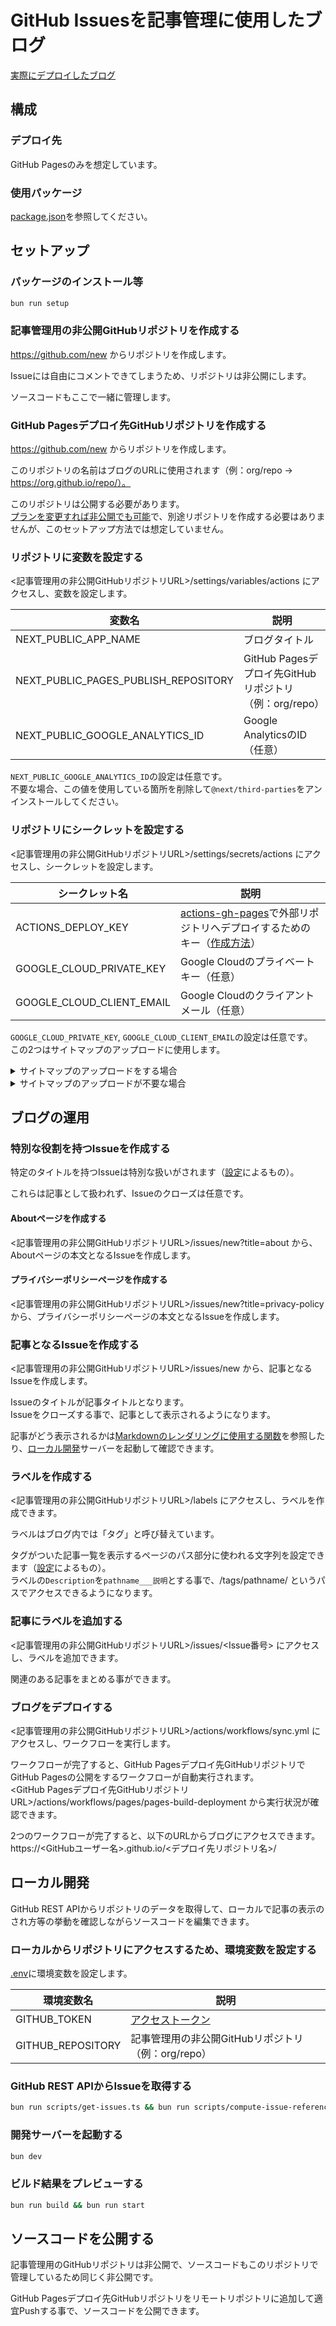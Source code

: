 # GitHub Issuesを記事管理に使用したブログ

[実際にデプロイしたブログ](https://waonpad.github.io/blog/)

## 構成

### デプロイ先

GitHub Pagesのみを想定しています。

### 使用パッケージ

[package.json](package.json)を参照してください。

## セットアップ

### パッケージのインストール等

```sh
bun run setup
```

### 記事管理用の非公開GitHubリポジトリを作成する

https://github.com/new からリポジトリを作成します。

Issueには自由にコメントできてしまうため、リポジトリは非公開にします。

ソースコードもここで一緒に管理します。

### GitHub Pagesデプロイ先GitHubリポジトリを作成する

https://github.com/new からリポジトリを作成します。

このリポジトリの名前はブログのURLに使用されます（例：org/repo -> https://org.github.io/repo/）。

このリポジトリは公開する必要があります。  
[プランを変更すれば非公開でも可能](https://docs.github.com/ja/pages/getting-started-with-github-pages/creating-a-github-pages-site#creating-your-site)で、別途リポジトリを作成する必要はありませんが、このセットアップ方法では想定していません。

### リポジトリに変数を設定する

<記事管理用の非公開GitHubリポジトリURL>/settings/variables/actions にアクセスし、変数を設定します。

| 変数名 | 説明 |
| --- | --- |
| NEXT_PUBLIC_APP_NAME | ブログタイトル |
| NEXT_PUBLIC_PAGES_PUBLISH_REPOSITORY | GitHub Pagesデプロイ先GitHubリポジトリ（例：org/repo） |
| NEXT_PUBLIC_GOOGLE_ANALYTICS_ID | Google AnalyticsのID（任意） |

`NEXT_PUBLIC_GOOGLE_ANALYTICS_ID`の設定は任意です。  
不要な場合、この値を使用している箇所を削除して`@next/third-parties`をアンインストールしてください。

### リポジトリにシークレットを設定する

<記事管理用の非公開GitHubリポジトリURL>/settings/secrets/actions にアクセスし、シークレットを設定します。

| シークレット名 | 説明 |
| --- | --- |
| ACTIONS_DEPLOY_KEY | [actions-gh-pages](https://github.com/peaceiris/actions-gh-pages?tab=readme-ov-file#%EF%B8%8F-deploy-to-external-repository-external_repository)で外部リポジトリへデプロイするためのキー（[作成方法](https://github.com/peaceiris/actions-gh-pages?tab=readme-ov-file#%EF%B8%8F-create-ssh-deploy-key)） |
| GOOGLE_CLOUD_PRIVATE_KEY | Google Cloudのプライベートキー（任意） |
| GOOGLE_CLOUD_CLIENT_EMAIL | Google Cloudのクライアントメール（任意） |


`GOOGLE_CLOUD_PRIVATE_KEY`, `GOOGLE_CLOUD_CLIENT_EMAIL`の設定は任意です。  
この2つはサイトマップのアップロードに使用します。  

<details>
<summary>サイトマップのアップロードをする場合</summary>

以下の操作を行ってください。

- Googleから取得したサイト識別用のhtmlファイルを[publicディレクトリ](./public)に配置
- [publicディレクトリ](./public)に元からあったサイト識別用のhtmlファイルを削除

</details>

<details>
<summary>サイトマップのアップロードが不要な場合</summary>

以下の操作を行ってください。

- [サイトマップアップロードスクリプト](scripts/submit-sitemap.ts)を削除
- `GOOGLE_CLOUD_PRIVATE_KEY`, `GOOGLE_CLOUD_CLIENT_EMAIL`の値を使用している箇所を検索して削除
- [publicディレクトリ](./public)からhtmlファイルを削除（`google`から始まるファイル名）
- [コード更新のみ反映ワークフロー](.github/workflows/publish.yml)、[記事更新とコード更新反映ワークフロー](.github/workflows/sync.yml)から`Submit sitemap`ステップを削除
- `google-auth-library`, `googleapis`をアンインストール

</details>

## ブログの運用

### 特別な役割を持つIssueを作成する

特定のタイトルを持つIssueは特別な扱いがされます（[設定](src/lib/issue/config.ts)によるもの）。  

これらは記事として扱われず、Issueのクローズは任意です。

#### Aboutページを作成する

<記事管理用の非公開GitHubリポジトリURL>/issues/new?title=about から、Aboutページの本文となるIssueを作成します。

#### プライバシーポリシーページを作成する

<記事管理用の非公開GitHubリポジトリURL>/issues/new?title=privacy-policy から、プライバシーポリシーページの本文となるIssueを作成します。

### 記事となるIssueを作成する

<記事管理用の非公開GitHubリポジトリURL>/issues/new から、記事となるIssueを作成します。

Issueのタイトルが記事タイトルとなります。  
Issueをクローズする事で、記事として表示されるようになります。

記事がどう表示されるかは[Markdownのレンダリングに使用する関数](src/lib/issue/markdown.ts)を参照したり、[ローカル開発](#ローカル開発)サーバーを起動して確認できます。

### ラベルを作成する

<記事管理用の非公開GitHubリポジトリURL>/labels にアクセスし、ラベルを作成できます。

ラベルはブログ内では「タグ」と呼び替えています。

タグがついた記事一覧を表示するページのパス部分に使われる文字列を設定できます（[設定](src/lib/issue/config.ts)によるもの）。  
ラベルの`Description`を`pathname___説明`とする事で、/tags/pathname/ というパスでアクセスできるようになります。

### 記事にラベルを追加する

<記事管理用の非公開GitHubリポジトリURL>/issues/<Issue番号> にアクセスし、ラベルを追加できます。

関連のある記事をまとめる事ができます。

### ブログをデプロイする

<記事管理用の非公開GitHubリポジトリURL>/actions/workflows/sync.yml にアクセスし、ワークフローを実行します。

ワークフローが完了すると、GitHub Pagesデプロイ先GitHubリポジトリでGitHub Pagesの公開をするワークフローが自動実行されます。  
<GitHub Pagesデプロイ先GitHubリポジトリURL>/actions/workflows/pages/pages-build-deployment から実行状況が確認できます。

2つのワークフローが完了すると、以下のURLからブログにアクセスできます。  
https://<GitHubユーザー名>.github.io/<デプロイ先リポジトリ名>/

## ローカル開発

GitHub REST APIからリポジトリのデータを取得して、ローカルで記事の表示のされ方等の挙動を確認しながらソースコードを編集できます。

### ローカルからリポジトリにアクセスするため、環境変数を設定する

[.env](.env)に環境変数を設定します。

| 環境変数名 | 説明 |
| --- | --- |
| GITHUB_TOKEN | [アクセストークン](https://github.com/settings/tokens) |
| GITHUB_REPOSITORY | 記事管理用の非公開GitHubリポジトリ（例：org/repo） |

### GitHub REST APIからIssueを取得する

```sh
bun run scripts/get-issues.ts && bun run scripts/compute-issue-references.ts
```

### 開発サーバーを起動する

```sh
bun dev
```

### ビルド結果をプレビューする

```sh
bun run build && bun run start
```

## ソースコードを公開する

記事管理用のGitHubリポジトリは非公開で、ソースコードもこのリポジトリで管理しているため同じく非公開です。

GitHub Pagesデプロイ先GitHubリポジトリをリモートリポジトリに追加して適宜Pushする事で、ソースコードを公開できます。
